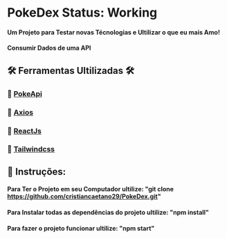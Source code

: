 # PokeDex Status: Working

#### Um Projeto para Testar novas Técnologias e Ultilizar o que eu mais Amo! 
#### Consumir Dados de uma API

## 🛠 Ferramentas Ultilizadas 🛠

### 📌 [PokeApi](https://pokeapi.co/)
### 📌 [Axios](https://axios-http.com/ptbr/docs/intro)
### 📌 [ReactJs](https://pt-br.reactjs.org/)
### 📌 [Tailwindcss](https://tailwindcss.com/)

## 📃 Instruções: 

#### Para Ter o Projeto em seu Computador ultilize: "git clone https://github.com/cristiancaetano29/PokeDex.git"
#### Para Instalar todas as dependências do projeto ultilize: "npm install"
#### Para fazer o projeto funcionar ultilize: "npm start"
